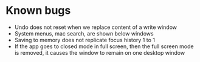 # Known bugs

- Undo does not reset when we replace content of a write window
- System menus, mac search, are shown below windows
- Saving to memory does not replicate focus history 1 to 1
- If the app goes to closed mode in full screen, then the full screen mode is removed, it causes the window to remain on one desktop window
